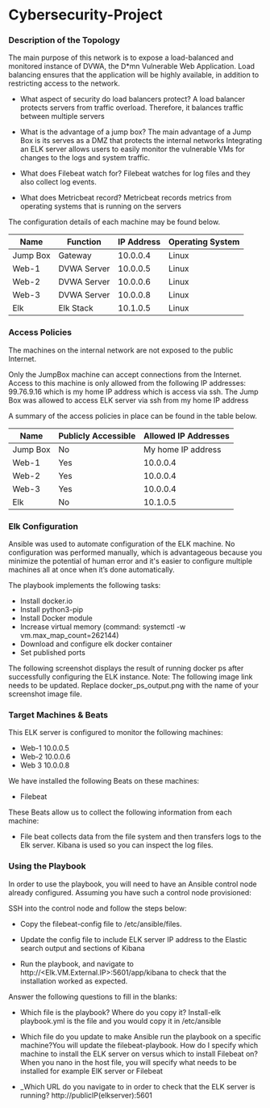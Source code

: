 # Cybersecurity-Project



### Description of the Topology
The main purpose of this network is to expose a load-balanced and monitored instance of DVWA, the D*mn Vulnerable Web Application.
Load balancing ensures that the application will be highly available, in addition to restricting access to the network.
 - What aspect of security do load balancers protect? A load balancer protects servers from traffic overload.  Therefore, it balances traffic between multiple servers
- What is the advantage of a jump box? The main advantage of a Jump Box is its serves as a DMZ that protects the internal networks 
Integrating an ELK server allows users to easily monitor the vulnerable VMs for changes to the logs and system traffic.
 
 - What does Filebeat watch for? Filebeat watches for log files and they also collect log events.
 - What does Metricbeat record? Metricbeat records metrics from operating systems that is running on the servers

The configuration details of each machine may be found below. 

| Name     | Function    | IP Address | Operating System |
|----------|-------------|------------|------------------|
| Jump Box | Gateway     | 10.0.0.4   | Linux            |
| Web-1    | DVWA Server | 10.0.0.5   | Linux            |
| Web-2    | DVWA Server | 10.0.0.6   | Linux            |
| Web-3    | DVWA Server | 10.0.0.8   | Linux            |
| Elk      | Elk Stack   | 10.1.0.5   | Linux            |



































### Access Policies
The machines on the internal network are not exposed to the public Internet.

Only the JumpBox machine can accept connections from the Internet. Access to this machine is only allowed from the following IP addresses: 99.76.9.16 which is my home IP address which is access via ssh.  The Jump Box was allowed to access ELK server via ssh from my home IP address

A summary of the access policies in place can be found in the table below.

| Name     | Publicly Accessible | Allowed IP Addresses |
|----------|---------------------|----------------------|
| Jump Box | No                  | My home IP address   |
| Web-1    | Yes                 | 10.0.0.4             |
| Web-2    | Yes                 | 10.0.0.4             |
| Web-3    | Yes                 | 10.0.0.4             |
| Elk      | No                  | 10.1.0.5             |


























### Elk Configuration
Ansible was used to automate configuration of the ELK machine. No configuration was performed manually, which is advantageous because you minimize the potential of human error and it's easier to configure multiple machines all at once when it’s done automatically.

The playbook implements the following tasks:
- Install docker.io
- Install python3-pip
- Install Docker module
- Increase virtual memory (command: systemctl -w vm.max_map_count=262144)
- Download and configure elk docker container
- Set published ports

The following screenshot displays the result of running docker ps after successfully configuring the ELK instance.
Note: The following image link needs to be updated. Replace docker_ps_output.png with the name of your screenshot image file.









### Target Machines & Beats
This ELK server is configured to monitor the following machines:

- Web-1 10.0.0.5
- Web-2 10.0.0.6
- Web 3 10.0.0.8

We have installed the following Beats on these machines:
- Filebeat

These Beats allow us to collect the following information from each machine:

- File beat collects data from the file system and then transfers logs to the Elk server.  Kibana is used so you can inspect the log files.

### Using the Playbook
In order to use the playbook, you will need to have an Ansible control node already configured. Assuming you have such a control node provisioned:

SSH into the control node and follow the steps below:

- Copy the filebeat-config file to /etc/ansible/files.

- Update the config file to include ELK server IP address to the Elastic search output and sections of Kibana

- Run the playbook, and navigate to http://<Elk.VM.External.IP>:5601/app/kibana to check that the installation worked as expected.
 
 Answer the following questions to fill in the blanks:

- Which file is the playbook? Where do you copy it? Install-elk playbook.yml is the file and you would copy it in /etc/ansible

- Which file do you update to make Ansible run the playbook on a specific machine?You will update the filebeat-playbook.  How do I specify which machine to install the ELK server on versus which to install Filebeat on? When you nano in the host file, you will specify what needs to be installed for example ElK server or Filebeat

- _Which URL do you navigate to in order to check that the ELK server is running?
http://publicIP(elkserver):5601

